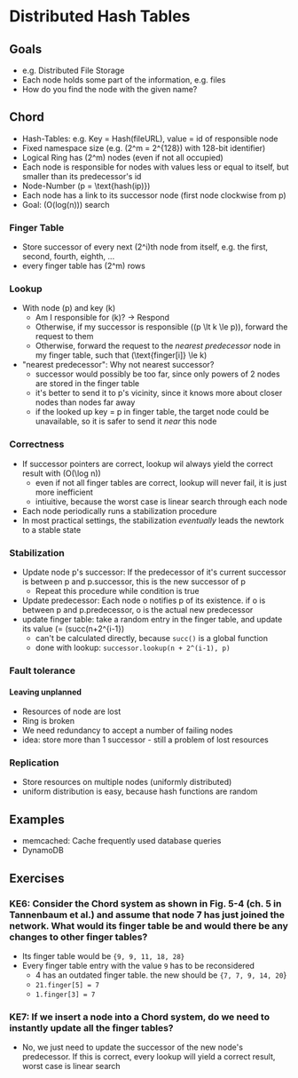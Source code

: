 # Distributed Hash Tables
## Goals
- e.g. Distributed File Storage
- Each node holds some part of the information, e.g. files
- How do you find the node with the given name?

## Chord
- Hash-Tables: e.g. Key = Hash(fileURL), value = id of responsible node
- Fixed namespace size (e.g. \(2^m = 2^{128}\) with 128-bit identifier)
- Logical Ring has \(2^m\) nodes (even if not all occupied)
- Each node is responsible for nodes with values less or equal to itself, but smaller than its predecessor's id
- Node-Number \(p = \text{hash(ip)}\)
- Each node has a link to its successor node (first node clockwise from p)
- Goal: \(O(log(n))\) search

### Finger Table
- Store successor of every next \(2^i\)th node from itself,  e.g. the first, second, fourth, eighth, ...
- every finger table has \(2^m\) rows

### Lookup
- With node \(p\) and key \(k\)
    - Am I responsible for \(k\)? -> Respond
    - Otherwise, if my successor is responsible (\(p \lt k \le p\)), forward the request to them
    - Otherwise, forward the request to the *nearest predecessor* node in my finger table, such that \(\text{finger[i]} \le k\)
- "nearest predecessor": Why not nearest successor?
    - successor would possibly be too far, since only powers of 2 nodes are stored in the finger table
    - it's better to send it to p's vicinity, since it knows more about closer nodes than nodes far away
    - if the looked up key = p in finger table, the target node could be unavailable, so it is safer to send it *near* this node

### Correctness
- If successor pointers are correct, lookup wil always yield the correct result with \(O(\log n)\)
    - even if not all finger tables are correct, lookup will never fail, it is just more inefficient
    - intiuitive, because the worst case is linear search through each node
- Each node periodically runs a stabilization procedure
- In most practical settings, the stabilization *eventually* leads the newtork to a stable state

### Stabilization
- Update node p's successor: If the predecessor of it's current successor is between p and p.successor, this is the new successor of p
    - Repeat this procedure while condition is true
- Update predecessor: Each node o notifies p of its existence. if o is between p and p.predecessor, o is the actual new predecessor
- update finger table: take a random entry in the finger table, and update its value (= \(succ(n+2^{i-1}\)
    - can't be calculated directly, because `succ()` is a global function
    - done with lookup: `successor.lookup(n + 2^(i-1), p)`

### Fault tolerance
#### Leaving unplanned
- Resources of node are lost
- Ring is broken
- We need redundancy to accept a number of failing nodes
- idea: store more than 1 successor - still a problem of lost resources

### Replication
- Store resources on multiple nodes (uniformly distributed)
- uniform distribution is easy, because hash functions are random

## Examples
- memcached: Cache frequently used database queries
- DynamoDB

## Exercises
### KE6: Consider the Chord system as shown in Fig. 5-4 (ch. 5 in Tannenbaum et al.) and assume that node 7 has just joined the network. What would its finger table be and would there be any changes to other finger tables?
- Its finger table would be `{9, 9, 11, 18, 28}`
- Every finger table entry with the value `9` has to be reconsidered
    - 4 has an outdated finger table. the new should be `{7, 7, 9, 14, 20`}
    - `21.finger[5] = 7`
    - `1.finger[3] = 7`

### KE7: If we insert a node into a Chord system, do we need to instantly update all the finger tables?
- No, we just need to update the successor of the new node's predecessor. If this is correct, every lookup will yield a correct result, worst case is linear search
